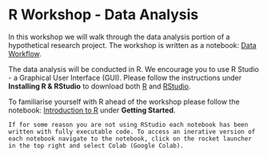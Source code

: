 # R Workshop - Data Analysis

In this workshop we will walk through the data analysis portion of a hypothetical research project. The workshop is written as a notebook: [Data Workflow](https://cicelykrystyna.github.io/MD4002_RWorkshop/MD4002_RWorkshop.html). 

The data analysis will be conducted in R. We encourage you to use R Studio - a Graphical User Interface (GUI). Please follow the instructions under **Installing R & RStudio** to download both [R](https://cicelykrystyna.github.io/MD4002_RWorkshop/installR.html) and [RStudio](https://cicelykrystyna.github.io/MD4002_RWorkshop/installRStudio.html).

To familiarise yourself with R ahead of the workshop please follow the notebook: [Introduction to R](https://cicelykrystyna.github.io/MD4002_RWorkshop/RBasics.html) under **Getting Started**.

```{note}
If for some reason you are not using RStudio each notebook has been written with fully executable code. To access an inerative version of each notebook navigate to the notebook, click on the rocket launcher in the top right and select Colab (Google Colab).
```
